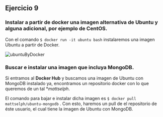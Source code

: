 ## Ejercicio 9

### Instalar a partir de docker una imagen alternativa de Ubuntu y alguna adicional, por ejemplo de CentOS.

Con el comando `$ docker run -it ubuntu bash` instalaremos una imagen Ubuntu a partir de Docker.

![ubuntuByDocker](https://dl.dropboxusercontent.com/s/y1oakfoju8g9xib/Captura%20de%20pantalla%202016-01-28%2020.29.28.png)

### Buscar e instalar una imagen que incluya MongoDB.

Si entramos al **Docker Hub** y buscamos una imagen de Ubuntu con MongoDB instalado ya, encontramos un repositorio 
docker con lo que queremos de un tal **mattselph*.

El comando para bajar e instalar dicha imagen es `$ docker pull mattselph/ubuntu-mongodb` . Con esto, haremos un pull de 
el repositorio de éste usuario, el cual tiene la imagen de Ubuntu con MongoDB.

